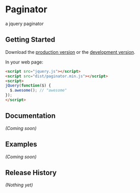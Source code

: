 # Paginator

a jquery paginator

## Getting Started
Download the [production version][min] or the [development version][max].

[min]: https://raw.github.com/amazingSurge/paginator/master/dist/paginator.min.js
[max]: https://raw.github.com/amazingSurge/paginator/master/dist/paginator.js

In your web page:

```html
<script src="jquery.js"></script>
<script src="dist/paginator.min.js"></script>
<script>
jQuery(function($) {
  $.awesome(); // "awesome"
});
</script>
```

## Documentation
_(Coming soon)_

## Examples
_(Coming soon)_

## Release History
_(Nothing yet)_

